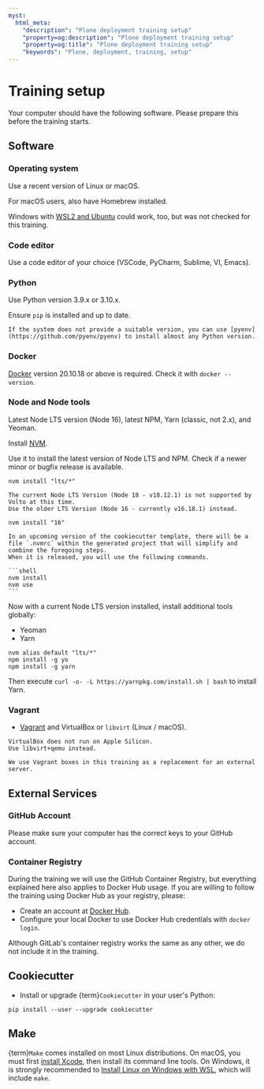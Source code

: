 ```yaml
---
myst:
  html_meta:
    "description": "Plone deployment training setup"
    "property=og:description": "Plone deployment training setup"
    "property=og:title": "Plone deployment training setup"
    "keywords": "Plone, deployment, training, setup"
---
```


# Training setup

Your computer should have the following software.
Please prepare this before the training starts.

## Software

### Operating system

Use a recent version of Linux or macOS.

For macOS users, also have Homebrew installed.

Windows with [WSL2 and Ubuntu](https://ubuntu.com/tutorials/install-ubuntu-on-wsl2-on-windows-10) could work, too, but was not checked for this training.

### Code editor

Use a code editor of your choice (VSCode, PyCharm, Sublime, VI, Emacs).

### Python

Use Python version 3.9.x or 3.10.x.

Ensure `pip` is installed and up to date.

```{tip}
If the system does not provide a suitable version, you can use [pyenv](https://github.com/pyenv/pyenv) to install almost any Python version.
```

### Docker

[Docker](https://docs.docker.com/get-docker/) version 20.10.18 or above is required.
Check it with `docker --version`.

### Node and Node tools

Latest Node LTS version (Node 16), latest NPM, Yarn (classic, not 2.x), and Yeoman.

Install [NVM](https://github.com/nvm-sh/nvm/blob/master/README.md).

Use it to install the latest version of Node LTS and NPM.
Check if a newer minor or bugfix release is available.

```shell
nvm install "lts/*"
```

```{warning}
The current Node LTS Version (Node 18 - v18.12.1) is not supported by Volto at this time.
Use the older LTS Version (Node 16 - currently v16.18.1) instead.
```

```shell
nvm install "16"
```

````{todo}
In an upcoming version of the cookiecutter template, there will be a file `.nvmrc` within the generated project that will simplify and combine the foregoing steps.
When it is released, you will use the following commands.

```shell
nvm install
nvm use
```
````

Now with a current Node LTS version installed, install additional tools globally:

* Yeoman
* Yarn

```shell
nvm alias default "lts/*"
npm install -g yo
npm install -g yarn
```

Then execute `curl -o- -L https://yarnpkg.com/install.sh | bash` to install Yarn.

### Vagrant

- [Vagrant](https://developer.hashicorp.com/vagrant/downloads) and VirtualBox or `libvirt` (Linux / macOS).

```{warning}
VirtualBox does not run on Apple Silicon.
Use libvirt+qemu instead.
```

```{note}
We use Vagrant boxes in this training as a replacement for an external server.
```

## External Services

### GitHub Account

Please make sure your computer has the correct keys to your GitHub account.

### Container Registry

During the training we will use the GitHub Container Registry, but everything explained here also applies to Docker Hub usage.
If you are willing to follow the training using Docker Hub as your registry, please:

- Create an account at [Docker Hub](https://hub.docker.com/).
- Configure your local Docker to use Docker Hub credentials with `docker login`.

Although GitLab's container registry works the same as any other, we do not include it in the training.

## Cookiecutter

- Install or upgrade {term}`Cookiecutter` in your user's Python:

```shell
pip install --user --upgrade cookiecutter
```

## Make

{term}`Make` comes installed on most Linux distributions.
On macOS, you must first [install Xcode](https://developer.apple.com/xcode/resources/), then install its command line tools.
On Windows, it is strongly recommended to [Install Linux on Windows with WSL](https://learn.microsoft.com/en-us/windows/wsl/install), which will include `make`.
